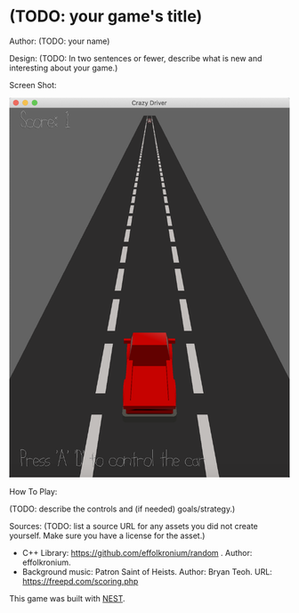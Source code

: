 # (TODO: your game's title)

Author: (TODO: your name)

Design: (TODO: In two sentences or fewer, describe what is new and interesting about your game.)

Screen Shot:

![Screen Shot](screenshot.png)

How To Play:

(TODO: describe the controls and (if needed) goals/strategy.)

Sources: (TODO: list a source URL for any assets you did not create yourself. Make sure you have a license for the asset.)

* C++ Library: https://github.com/effolkronium/random . Author: effolkronium.
* Background music: Patron Saint of Heists. Author: Bryan Teoh. URL: https://freepd.com/scoring.php

This game was built with [NEST](NEST.md).

